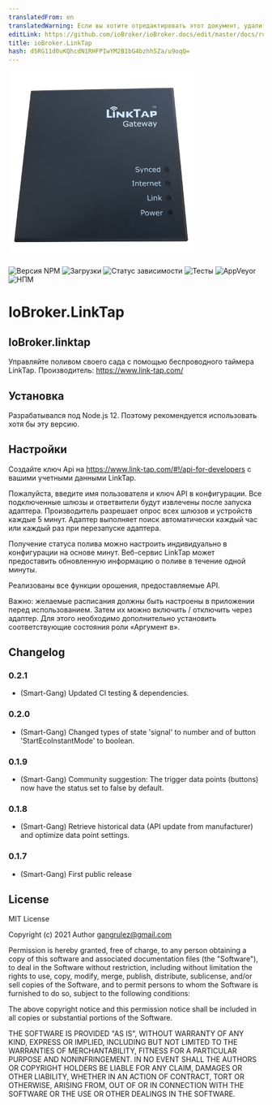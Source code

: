 ```yaml
---
translatedFrom: en
translatedWarning: Если вы хотите отредактировать этот документ, удалите поле «translationFrom», в противном случае этот документ будет снова автоматически переведен
editLink: https://github.com/ioBroker/ioBroker.docs/edit/master/docs/ru/adapterref/iobroker.linktap/README.md
title: ioBroker.LinkTap
hash: d5RG11d0uKQhcdN1RHFPIwYM2B1bG4bzhh5Za/u9oqQ=
---
```

![Логотип](../../../en/adapterref/iobroker.linktap/admin/Logo_small.png)

![Версия NPM](http://img.shields.io/npm/v/iobroker.linktap.svg)
![Загрузки](https://img.shields.io/npm/dm/iobroker.linktap.svg)
![Статус зависимости](https://img.shields.io/david/Smart-Gang/iobroker.linktap.svg)
![Тесты](https://img.shields.io/travis/Smart-Gang/ioBroker.linktap.svg)
![AppVeyor](https://ci.appveyor.com/api/projects/status/github/Smart-Gang/iobroker-linktap?branch=master&svg=true)
![НПМ](https://nodei.co/npm/iobroker.linktap.png?downloads=true)

# IoBroker.LinkTap
## IoBroker.linktap
Управляйте поливом своего сада с помощью беспроводного таймера LinkTap. Производитель: https://www.link-tap.com/

## Установка
Разрабатывался под Node.js 12. Поэтому рекомендуется использовать хотя бы эту версию.

## Настройки
Создайте ключ Api на https://www.link-tap.com/#!/api-for-developers с вашими учетными данными LinkTap.

Пожалуйста, введите имя пользователя и ключ API в конфигурации.
Все подключенные шлюзы и ответвители будут извлечены после запуска адаптера. Производитель разрешает опрос всех шлюзов и устройств каждые 5 минут. Адаптер выполняет поиск автоматически каждый час или каждый раз при перезапуске адаптера.

Получение статуса полива можно настроить индивидуально в конфигурации на основе минут. Веб-сервис LinkTap может предоставить обновленную информацию о поливе в течение одной минуты.

Реализованы все функции орошения, предоставляемые API.

Важно: желаемые расписания должны быть настроены в приложении перед использованием. Затем их можно включить / отключить через адаптер. Для этого необходимо дополнительно установить соответствующие состояния роли «Аргумент в».

## Changelog

### 0.2.1
* (Smart-Gang) Updated CI testing & dependencies.

### 0.2.0
* (Smart-Gang) Changed types of state 'signal' to number and of button 'StartEcoInstantMode' to boolean.

### 0.1.9
* (Smart-Gang) Community suggestion: The trigger data points (buttons) now have the status set to false by default.

### 0.1.8
* (Smart-Gang) Retrieve historical data (API update from manufacturer) and optimize data point settings.

### 0.1.7
* (Smart-Gang) First public release

## License
MIT License

Copyright (c) 2021 Author <gangrulez@gmail.com>

Permission is hereby granted, free of charge, to any person obtaining a copy
of this software and associated documentation files (the "Software"), to deal
in the Software without restriction, including without limitation the rights
to use, copy, modify, merge, publish, distribute, sublicense, and/or sell
copies of the Software, and to permit persons to whom the Software is
furnished to do so, subject to the following conditions:

The above copyright notice and this permission notice shall be included in all
copies or substantial portions of the Software.

THE SOFTWARE IS PROVIDED "AS IS", WITHOUT WARRANTY OF ANY KIND, EXPRESS OR
IMPLIED, INCLUDING BUT NOT LIMITED TO THE WARRANTIES OF MERCHANTABILITY,
FITNESS FOR A PARTICULAR PURPOSE AND NONINFRINGEMENT. IN NO EVENT SHALL THE
AUTHORS OR COPYRIGHT HOLDERS BE LIABLE FOR ANY CLAIM, DAMAGES OR OTHER
LIABILITY, WHETHER IN AN ACTION OF CONTRACT, TORT OR OTHERWISE, ARISING FROM,
OUT OF OR IN CONNECTION WITH THE SOFTWARE OR THE USE OR OTHER DEALINGS IN THE
SOFTWARE.